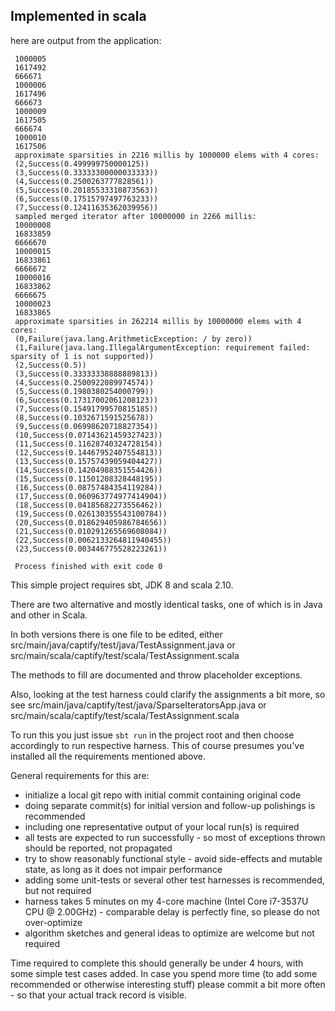 ## Implemented in scala
here are output from the application:

```sampled merged iterator after 1000000 in 610 millis:
 1000005
 1617492
 666671
 1000006
 1617496
 666673
 1000009
 1617505
 666674
 1000010
 1617506
 approximate sparsities in 2216 millis by 1000000 elems with 4 cores:
 (2,Success(0.499999750000125))
 (3,Success(0.33333300000033333))
 (4,Success(0.2500263777828561))
 (5,Success(0.20185533310873563))
 (6,Success(0.17515797497763233))
 (7,Success(0.12411635362039956))
 sampled merged iterator after 10000000 in 2266 millis:
 10000008
 16833859
 6666670
 10000015
 16833861
 6666672
 10000016
 16833862
 6666675
 10000023
 16833865
 approximate sparsities in 262214 millis by 10000000 elems with 4 cores:
 (0,Failure(java.lang.ArithmeticException: / by zero))
 (1,Failure(java.lang.IllegalArgumentException: requirement failed: sparsity of 1 is not supported))
 (2,Success(0.5))
 (3,Success(0.33333338888889813))
 (4,Success(0.2500922089974574))
 (5,Success(0.1980380254000799))
 (6,Success(0.17317002061208123))
 (7,Success(0.15491799570815185))
 (8,Success(0.1032671591525678))
 (9,Success(0.06998620718827354))
 (10,Success(0.07143621459327423))
 (11,Success(0.11628740324728154))
 (12,Success(0.14467952407554813))
 (13,Success(0.15757439059404427))
 (14,Success(0.14204988351554426))
 (15,Success(0.11501208328448195))
 (16,Success(0.08757484354119284))
 (17,Success(0.060963774977414904))
 (18,Success(0.04185682273556462))
 (19,Success(0.026130355543100784))
 (20,Success(0.018629405986784656))
 (21,Success(0.010291265569608084))
 (22,Success(0.0062133264811940455))
 (23,Success(0.003446775528223261))
 
 Process finished with exit code 0
```

This simple project requires sbt, JDK 8 and scala 2.10.

There are two alternative and mostly identical tasks, one of which is in Java and other in Scala.

In both versions there is one file to be edited, either
    src/main/java/captify/test/java/TestAssignment.java 
or 
    src/main/scala/captify/test/scala/TestAssignment.scala



The methods to fill are documented and throw placeholder exceptions. 

Also, looking at the test harness could clarify the assignments a bit more, so see
    src/main/java/captify/test/java/SparseIteratorsApp.java
or 
    src/main/scala/captify/test/scala/TestAssignment.scala

To run this you just issue `sbt run` in the project root and then choose accordingly to run respective harness.
This of course presumes you've installed all the requirements mentioned above.

General requirements for this are:
 * initialize a local git repo with initial commit containing original code
 * doing separate commit(s) for initial version and follow-up polishings is recommended
 * including one representative output of your local run(s) is required
 * all tests are expected to run successfully - so most of exceptions thrown should be reported, not propagated
 * try to show reasonably functional style - avoid side-effects and mutable state, as long as it does not impair performance
 * adding some unit-tests or several other test harnesses is recommended, but not required
 * harness takes 5 minutes on my 4-core machine (Intel Core i7-3537U CPU @ 2.00GHz) - comparable delay is perfectly fine, so please do not over-optimize
 * algorithm sketches and general ideas to optimize are welcome but not required

Time required to complete this should generally be under 4 hours, with some simple test cases added.
In case you spend more time (to add some recommended or otherwise interesting stuff) please commit a bit more often - so that your actual track record is visible.
